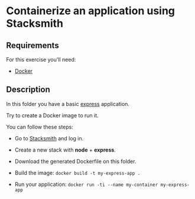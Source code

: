 # Containerize an application using Stacksmith

## Requirements

For this exercise you'll need:

- [Docker](https://docs.docker.com/engine/installation/)

## Description

In this folder you have a basic [express](http://expressjs.com/) application.

Try to create a Docker image to run it.

You can follow these steps:

- Go to [Stacksmith](stacksmith.bitnami.com) and log in.

- Create a new stack with __node__ + __express__.

- Download the generated Dockerfile on this folder.

- Build the image: `docker build -t my-express-app .`

- Run your application: `docker run -ti --name my-container my-express-app`
